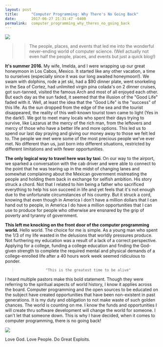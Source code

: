 ```yaml
---
layout: post
title:      "Computer Programming: Why There's No Going Back"
date:       2017-06-27 21:31:47 -0400
permalink:  computer_programming_why_theres_no_going_back
---
```



![](http://i.imgur.com/TLDpHGMl.jpg?1)
>>The people, places, and events that led me into the wonderful never-ending world of computer science. (Well actually not even half the people, places, and events but just a quick blog!)

**It's summer 2016.** My wife, Imelda, and I were wrapping up our great honeymoon in Los Cabos, Mexico. It started like any other vacation, a time to ourselves (especially since it was our long awaited honeymoon!). We swam with dolphins, rode a jet ski, had a $90 dinner plate, went snorkeling in the Sea of Cortez, had unlimited virgin pina colada's on 2 dinner cruises, got sun-tanned, visited the famous Arch and most of all enjoyed each other. But each day as the sun faded, it seemed that the illusion of the "Good Life" faded with it. Well, at least the idea that the "Good Life" is the "success" of this life. As the sun dropped from the edge of the sea and the tourist disappeared, the reality of this well-known tourist town came to light (Yes in the dark!). We got to meet many locals who spent their days trying to survive, like Lazarus at the mercy of the rich man, from the leftovers and mercy of those who have a better life and more options. This led us to spend our last day praying and giving our money away to those we felt led to. The people we met were some of the most precious people we've ever met. No different than us, just born into different situations, restricted by different limitations and with fewer opportunities.

**The only logical way to travel here was by taxi**. On our way to the airport, we sparked a conversation with the cab driver and were able to connect to the point that he was tearing up in the midst of changing lanes and somewhat complaining about the Mexican government mistreating the people and holding them back in exchange for selfish ambition. His story struck a chord. Not that I related to him being a father who sacrificed everything to help his son succeed in life and yet feels that it's not enough due to the unfortunate circumstances of his country. But it struck a cord, knowing that even though in America I don't have a million dollars that I can hand out to people, in America I do have a million opportunities that I can use to produce for people who otherwise are ensnared by the grip of poverty and tyranny of government.

**This left me knocking on the front door of the computer programming world.** Hello world. The choice for me is simple. As a young man who spent the 1/3 of my life wasted in the delusions that worldly pressures produce. Not furthering my education was a result of a lack of a correct perspective. Applying for a college, funding a college education and finding the God-given strength to complete the required mental and physical demands of a college-enrolled life after a 40 hours work week seemed ridiculous to ponder.
>                  "This is the greatest time to be alive"

I heard multiple pastors make this bold statement. Though they were referring to the spiritual aspects of world history, I know it applies across the board. Computer programming and the open sources to be educated on the subject have created opportunities that have been non-existent in past generations. It is my duty and obligation to not make waste of such golden chances. The world is counting on me. I know the funds and opportunities I will create thru software development will change the world for someone. I can't let that someone down. This is why I have decided, when it comes to computer programming, there is no going back!

![](http://i.imgur.com/Be5k3hY.jpg?1/)

Love God. Love People. Do Great Exploits.


